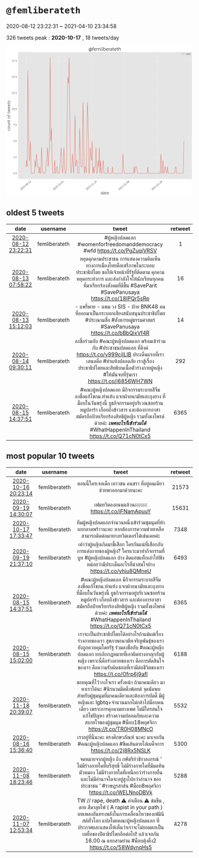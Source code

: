 # `@femliberateth`

2020-08-12 23:22:31 ~ 2021-04-10 23:34:58

326 tweets
peak : __2020-10-17__ , 18 tweets/day

![count](https://raw.githubusercontent.com/nozomiyamada/twitter_analysis/main/graphs/@tweets/femliberateth_count.png)

## oldest 5 tweets

|date|username|tweet|retweet|
|:-:|:-:|:-:|:-:|
|[2020-08-12 23:22:31](https://twitter.com/femliberateth/status/1293583656443764736)|femliberateth|#ผู้หญิงปลดแอก #womenforfreedomanddemocracy #wfd  https://t.co/PgZuqiVRSV|1|
|[2020-08-13 07:58:22](https://twitter.com/femliberateth/status/1293713473566699520)|femliberateth|หยุดคุกคามประชาชน การแสดงความคิดเห็นทางการเมืองไทยคือเสรีภาพในระบอบประชาธิปไตย ขอให้เจ้าหน้าที่รัฐที่ติดตาม คุกคาม หยุดกระทำการ และส่งกำลังใจให้นักเรียนทุกคนที่มาเรียกร้องสังคมที่ดีขึ้น #SaveParit #SavePanusaya  https://t.co/18IPQr5sRp|16|
|[2020-08-13 15:12:03](https://twitter.com/femliberateth/status/1293822611558789120)|femliberateth|- แพรี่พาย - แพม วง SIS  - ฝ้าย BNK48  คนที่ออกมาเป็นกระบอกเสียงสนับสนุนประชาธิปไตย #ประณามสื่อ #สังหารหมู่ธรรมศาสตร์  #SavePanusaya  https://t.co/bBbQixVf4R|14|
|[2020-08-14 09:30:11](https://twitter.com/femliberateth/status/1294098965852372992)|femliberateth|ลงชื่อร่วมกับ #คณะผู้หญิงปลดแอก พร้อมเข้าร่วมกับ #ประชาชนปลดแอก ที่ลิงค์  https://t.co/y999ciILIB  ประเด็นแรกที่เราเสนอคือ #ทำแท้งปลอดภัย  เราสู้เรื่องประชาธิปไตยและสิทธิบนเนื้อตัวร่างกายผู้หญิง   #ให้มันจบที่รุ่นเรา  https://t.co/i6856WH7WN|292|
|[2020-08-15 14:37:51](https://twitter.com/femliberateth/status/1294538780364267521)|femliberateth|#คณะผู้หญิงปลดแอก มีกิจกรรมระบายสีจิ๋ม ลงชื่อแก้ไขกม.ทำแท้ง แจกผ้าอนามัยและถุงยาง ที่ม็อบในวันพรุ่งนี้ บูธกิจกรรมอยู่บริเวณซอยร้านหมูปลาร้า เกือบถึงข้าวสาร  และต้องการอาสาสมัครถือป้ายเรียกร้องสิทธิผู้หญิง รวมทั้งธงไพรด์ด้วยค่ะ  ***เพศอะไรก็เข้าร่วมได้*** #WhatHappenInThailand  https://t.co/Q71cN0tCx5|6365|


## most popular 10 tweets

|date|username|tweet|retweet|
|:-:|:-:|:-:|:-:|
|[2020-10-16 20:23:14](https://twitter.com/femliberateth/status/1317093748233302017)|femliberateth|ตอนนี้ใครเจอเด็ก เยาวชน คนชรา ที่อยู่คนเดียว ช่วยพาออกมาด้วยนะคะ|21573|
|[2020-09-19 14:30:07](https://twitter.com/femliberateth/status/1307220410925068290)|femliberateth|เฟมทวิตลงถนนแล้วนะะะะะะ  https://t.co/iFNamApuuY|15631|
|[2020-10-17 17:33:47](https://twitter.com/femliberateth/status/1317413490810703873)|femliberateth|ทีมผู้หญิงปลดแอกจำนวนหนึ่งเข้าร่วมชุมนุมที่ห้าแยกลาดพร้าวนะคะ หากต้องการความช่วยเหลือ สามารถติดต่อมาทางทวิตเตอร์ได้เช่นเคยค่ะ|7348|
|[2020-09-19 21:37:10](https://twitter.com/femliberateth/status/1307327880171405312)|femliberateth|เค้าว่าผู้หญิงเกิดมาขี้เสือก ใครกันแน่ที่เสือกกับการแต่งกายของผู้หญิง?  ใครแวะมาทำกิจกรรมที่บูท #ผู้หญิงปลดแอก บ้าง ติดแฮชแท็กเล่าให้ฟังหน่อยว่ามีประเด็นอะไรที่น่าสนใจบ้าง  https://t.co/yhiu8QMneU|6493|
|[2020-08-15 14:37:51](https://twitter.com/femliberateth/status/1294538780364267521)|femliberateth|#คณะผู้หญิงปลดแอก มีกิจกรรมระบายสีจิ๋ม ลงชื่อแก้ไขกม.ทำแท้ง แจกผ้าอนามัยและถุงยาง ที่ม็อบในวันพรุ่งนี้ บูธกิจกรรมอยู่บริเวณซอยร้านหมูปลาร้า เกือบถึงข้าวสาร  และต้องการอาสาสมัครถือป้ายเรียกร้องสิทธิผู้หญิง รวมทั้งธงไพรด์ด้วยค่ะ  ***เพศอะไรก็เข้าร่วมได้*** #WhatHappenInThailand  https://t.co/Q71cN0tCx5|6365|
|[2020-08-15 15:02:00](https://twitter.com/femliberateth/status/1294544860259606528)|femliberateth|เราจะเป็นประชาธิปไตยได้อย่างไรถ้าแม้แต่เรื่องร่างกายของเรา สุขภาพอนามัยเจริญพันธุ์ของเรายังถูกควบคุมโดยรัฐ  ร่วมลงชื่อกับ #คณะผู้หญิงปลดแอก ยกเลิกกฎหมายที่เอาผิดทางอาญากับผู้หญิง เพราะนี่คือร่างกายของเรา คือการตัดสินใจของเรา คือความรับผิดชอบที่เรามีต่อชีวิตของเรา  https://t.co/Ofrp6j9afl|6188|
|[2020-11-18 20:39:07](https://twitter.com/femliberateth/status/1329056544533614598)|femliberateth|ขอบคุณที่ไว้วางใจเรา ครั้งหน้า ถ้ามาคนเดียว มาหาเราได้นะ  #นิรนามมีตติ้งพ้อยต์ จุดนัดพบสำหรับผู้ชุมนุมที่มาคนเดียวและต้องการบัดดี้ มีผู้หญิงและ lgbtq+จำนวนมากไม่กล้าไปม็อบคนเดียว เพราะการคุกคามทางเพศ ไม่มีใครสนใจแก้ไขปัญหา สร้างความปลอดภัยและความสบายใจของผู้ชุมนุม  #ม็อบ18พฤศจิกา  https://t.co/TR0H08MNcO|5532|
|[2020-08-16 15:36:40](https://twitter.com/femliberateth/status/1294915970692071425)|femliberateth|เราอยู่ที่นี่นะคะ ตรงศึกษาภัณฑ์ นะคะ มาเจอกัน #คณะผู้หญิงปลดแอก  #ขีดเส้นตายไล่เผด็จการ  https://t.co/2j8Rx5NSLK|5300|
|[2020-11-08 18:23:46](https://twitter.com/femliberateth/status/1325398604392009731)|femliberateth|จดหมายจากผู้หญิง ถึง กษัตริย์วชิราลงกรณ์  ‘ ไม่มีร่างกายใดที่บริสุทธิ์  ไม่มีร่างกายใดที่มีมลทินมัวหมอง  ไม่มีร่างกายใดที่เหนือกว่าร่างกายอื่น  และไม่มีอำนาจใดจะอยู่สูงไปกว่าอำนาจ ของประชาชน ‘  #ราษฎรสาส์น  #ม็อบ8พฤศจิกา  https://t.co/WELNnoDBVk|5288|
|[2020-11-07 12:53:34](https://twitter.com/femliberateth/status/1324953116538675200)|femliberateth|TW // rape, death ⚠️ คำเตือน ⚠️ ข่มขืน , ตาย สีดาลุยไฟ ( A rapist in your path ) บทเพลงอันทรงพลังในการเคลื่อนไหวของเฟมินิสต์ทั่วโลก แปลโดยคณะผู้หญิงปลดแอก ที่ประกาศและแสดงให้เห็นว่าเราจะไม่ยอมตกเป็นเหยื่อของปิตาธิปไตยอีกต่อไป! แล้วเจอกัน 16.00 ณ แยกสามย่าน  #ม็อบตุ้งติ้ง2  https://t.co/58WdynqHs5|4278|